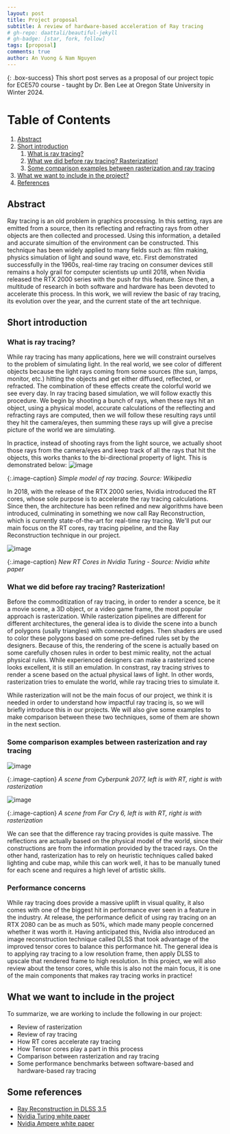 ```yaml
---
layout: post
title: Project proposal
subtitle: A review of hardware-based acceleration of Ray tracing
# gh-repo: daattali/beautiful-jekyll
# gh-badge: [star, fork, follow]
tags: [proposal]
comments: true
author: An Vuong & Nam Nguyen
---
```


{: .box-success}
This short post serves as a proposal of our project topic for ECE570 course - taught by Dr. Ben Lee at Oregon State University in Winter 2024.

# Table of Contents
1. [Abstract](#abstract)
2. [Short introduction](#shortintroduction)
    1. [What is ray tracing?](#introraytracing)
    2. [What we did before ray tracing? Rasterization!](#rasterization)
    3. [Some comparison examples between rasterization and ray tracing](#comparsion)
3. [What we want to include in the project?](#conclusion)
4. [References](#references)

## Abstract <a name="abstract"></a>

Ray tracing is an old problem in graphics processing. In this setting, rays are emitted from a source, then its reflecting and refracting rays from other objects are then collected and processed. Using this information, a detailed and accurate simultion of the environment can be constructed. This technique has been widely applied to many fields such as: film making, physics simulation of light and sound wave, etc. First demonstrated successfully in the 1960s, real-time ray tracing on consumer devices still remains a holy grail for computer scientists up until 2018, when Nvidia released the RTX 2000 series with the push for this feature. Since then, a multitude of research in both software and hardware has been devoted to accelerate this process. In this work, we will review the basic of ray tracing, its evolution over the year, and the current state of the art technique.

## Short introduction <a name="shortintroduction"></a>
### What is ray tracing? <a name="introraytracing"></a>

While ray tracing has many applications, here we will constraint ourselves to the problem of simulating light. In the real world, we see color of different objects because the light rays coming from some sources (the sun, lamps, monitor, etc.) hitting the objects and get either diffused, reflected, or refracted. The combination of these effects create the colorful world we see every day. In ray tracing based simulation, we will follow exactly this procedure. We begin by shooting a bunch of rays, when these rays hit an object, using a physical model, accurate calculations of the reflecting and refracting rays are computed, then we will follow these resulting rays until they hit the camera/eyes, then summing these rays up will give a precise picture of the world we are simulating. 

In practice, instead of shooting rays from the light source, we actually shoot those rays from the camera/eyes and keep track of all the rays that hit the objects, this works thanks to the bi-directional property of light. This is demonstrated below:
![image](/ece570page/assets/img/raytracing/1920px-PathOfRays.svg.png "Ray tracing")

{:.image-caption}
*Simple model of ray tracing. Source: Wikipedia*

In 2018, with the release of the RTX 2000 series, Nvidia introduced the RT cores, whose sole purpose is to accelerate the ray tracing calculations. Since then, the architecture has been refined and new algorithms have been introduced, culminating in something we now call Ray Reconstruction, which is currently state-of-the-art for real-time ray tracing. We'll put our main focus on the RT cores, ray tracing pipeline, and the Ray Reconstruction technique in our project.

![image](/ece570page/assets/img/raytracing/rtcores.png "RT Cores")

{:.image-caption}
*New RT Cores in Nvidia Turing - Source: Nvidia white paper*

### What we did before ray tracing? Rasterization! <a name="rasterization"></a>

Before the commoditization of ray tracing, in order to render a scence, be it a movie scene, a 3D object, or a video game frame, the most popular approach is rasterization. While rasterization pipelines are different for different architectures, the general idea is to divide the scene into a bunch of polygons (usally triangles) with connected edges. Then shaders are used to color these polygons based on some pre-defined rules set by the designers. Because of this, the rendering of the scene is actually based on some carefully chosen rules in order to best mimic reality, not the actual physical rules. While experienced designers can make a rasterized scene looks excellent, it is still an emulation. In constrast, ray tracing strives to render a scene based on the actual physical laws of light. In other words, rasterization tries to emulate the world, while ray tracing tries to simulate it. 

While rasterization will not be the main focus of our project, we think it is needed in order to understand how impactful ray tracing is, so we will briefly introduce this in our projects. We will also give some examples to make comparison between these two techniques, some of them are shown in the next section.

### Some comparison examples between rasterization and ray tracing <a name="comparison"></a>
![image](/ece570page/assets/img/raytracing/cyberpunk.png "Cyberpunk 2077")

{:.image-caption}
*A scene from Cyberpunk 2077, left is with RT, right is with rasterization*

![image](/ece570page/assets/img/raytracing/farcry.png "Far Cry 6")

{:.image-caption}
*A scene from Far Cry 6, left is with RT, right is with rasterization*

We can see that the difference ray tracing provides is quite massive. The reflections are actually based on the physical model of the world, since their constructions are from the information provided by the traced rays. On the other hand, rasterization has to rely on heuristic techniques called baked lighting and cube map, while this can work well, it has to be manually tuned for each scene and requires a high level of artistic skills.

### Performance concerns <a name="performance"></a>

While ray tracing does provide a massive uplift in visual quality, it also comes with one of the biggest hit in performance ever seen in a feature in the industry. At release, the performance deficit of using ray tracing on an RTX 2080 can be as much as 50%, which made many people concerned whether it was worth it. Having anticipated this, Nvidia also introduced an image reconstruction technique called DLSS that took advantage of the improved tensor cores to balance this performance hit. The general idea is to applying ray tracing to a low resolution frame, then apply DLSS to upscale that rendered frame to high resolution. In this project, we will also review about the tensor cores, while this is also not the main focus, it is one of the main components that makes ray tracing works in practice!

## What we want to include in the project <a name="conclusion"></a>

To summarize, we are working to include the following in our project:
- Review of rasterization 
- Review of ray tracing
- How RT cores accelerate ray tracing
- How Tensor cores play a part in this process
- Comparison between rasterization and ray tracing
- Some performance benchmarks between software-based and hardware-based ray tracing

## Some references <a name="references"></a>
- [Ray Reconstruction in DLSS 3.5](https://www.nvidia.com/en-us/geforce/news/nvidia-dlss-3-5-ray-reconstruction/)
- [Nvidia Turing white paper](https://images.nvidia.com/aem-dam/en-zz/Solutions/design-visualization/technologies/turing-architecture/NVIDIA-Turing-Architecture-Whitepaper.pdf)
- [Nvidia Ampere white paper](https://www.nvidia.com/content/PDF/nvidia-ampere-ga-102-gpu-architecture-whitepaper-v2.pdf)